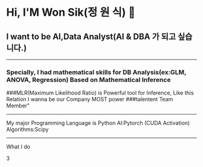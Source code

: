 # Hi, I'M Won Sik(정 원 식) 👋

## I want to be AI,Data Analyst(AI & DBA 가 되고 싶습니다.)
---
### Specially, I had mathematical skills for DB Analysis(ex:GLM, ANOVA, Regression) Based on Mathematical Inference
###MLR(Maximum Likelihood Ratio) is Powerful tool for Inference, Like this Relation I wanna be our Company MOST power ###talentent Team Member"

---
My major Programming Language is Python
AI:Pytorch (CUDA Activation)
Algorithms:Scipy

----
What I do

3

<!--
**rother12/rother12** is a ✨ _special_ ✨ repository because its `README.md` (this file) appears on your GitHub profile.

Here are some ideas to get you started:

- 🔭 I’m currently working on ...
- 🌱 I’m currently learning ...
- 👯 I’m looking to collaborate on ...
- 🤔 I’m looking for help with ...
- 💬 Ask me about ...
- 📫 How to reach me: ...
- 😄 Pronouns: ...
- ⚡ Fun fact: ...
-->

